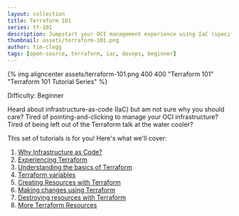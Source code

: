 ```yaml
---
layout: collection
title: Terraform 101
series: tf-101
description: Jumpstart your OCI management experience using IaC (specifically Terraform) with this tutorial series.
thumbnail: assets/terraform-101.png
author: tim-clegg
tags: [open-source, terraform, iac, devops, beginner]
---
```


{% img aligncenter assets/terraform-101.png 400 400 "Terraform 101" "Terraform 101 Tutorial Series" %}

Difficulty: Beginner

Heard about infrastructure-as-code (IaC) but am not sure why you should care?  Tired of pointing-and-clicking to manage your OCI infrastructure?  Tired of being left out of the Terraform talk at the water cooler?

This set of tutorials is for you!  Here's what we'll cover:

1. [Why Infrastructure as Code?](1-why-iac.md)
2. [Experiencing Terraform](2-experiencing-terraform.md)
3. [Understanding the basics of Terraform](3-understanding-terraform-basics.md)
4. [Terraform variables](4-variables.md)
5. [Creating Resources with Terraform](5-creating.md)
6. [Making changes using Terraform](6-changing.md)
7. [Destroying resources with Terraform](7-destroying.md)
8. [More Terraform Resources](8-resources.md)